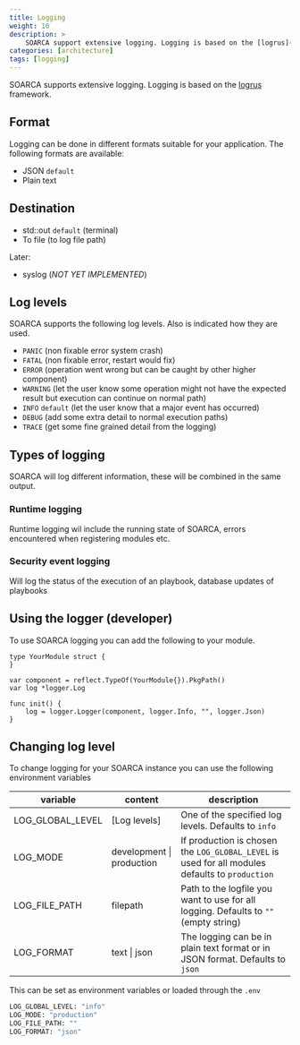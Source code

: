 ```yaml
---
title: Logging
weight: 10
description: >
    SOARCA support extensive logging. Logging is based on the [logrus](https://github.com/sirupsen/logrus) framework. 
categories: [architecture]
tags: [logging]
---
```


SOARCA supports extensive logging. Logging is based on the [logrus](https://github.com/sirupsen/logrus) framework. 
## Format
Logging can be done in different formats suitable for your application. The following formats are available:

* JSON `default`
* Plain text


## Destination

* std::out `default` (terminal)
* To file (to log file path)

Later:

* syslog (*NOT YET IMPLEMENTED*)

## Log levels
SOARCA supports the following log levels. Also is indicated how they are used.

* `PANIC` (non fixable error system crash)
* `FATAL` (non fixable error, restart would fix)
* `ERROR` (operation went wrong but can be caught by other higher component)
* `WARNING` (let the user know some operation might not have the expected result but execution can continue on normal path)
* `INFO` `default` (let the user know that a major event has occurred)
* `DEBUG` (add some extra detail to normal execution paths)
* `TRACE` (get some fine grained detail from the logging)

## Types of logging
SOARCA will log different information, these will be combined in the same output. 

### Runtime logging
Runtime logging wil include the running state of SOARCA, errors encountered when registering modules etc.


### Security event logging
Will log the status of the execution of an playbook, database updates of playbooks

## Using the logger (developer)

To use SOARCA logging you can add the following to your module.

```golang
type YourModule struct {
}

var component = reflect.TypeOf(YourModule{}).PkgPath()
var log *logger.Log

func init() {
	log = logger.Logger(component, logger.Info, "", logger.Json)
}
```

## Changing log level

To change logging for your SOARCA instance you can use the following environment variables 


|variable |content |description
|---|---|---|
|LOG_GLOBAL_LEVEL |[Log levels]  |One of the specified log levels. Defaults to `info`
|LOG_MODE |development \| production  |If production is chosen the `LOG_GLOBAL_LEVEL` is used for all modules defaults to `production`
|LOG_FILE_PATH |filepath  |Path to the logfile you want to use for all logging. Defaults to `""` (empty string)
|LOG_FORMAT |text \| json  |The logging can be in plain text format or in JSON format. Defaults to `json`



This can be set as environment variables or loaded through the `.env`

```bash
LOG_GLOBAL_LEVEL: "info"
LOG_MODE: "production"
LOG_FILE_PATH: ""
LOG_FORMAT: "json"
```